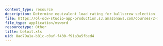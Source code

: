 ```yaml
---
content_type: resource
description: Determine equivalent load rating for ballscrew selection
file: https://ol-ocw-studio-app-production.s3.amazonaws.com/courses/2-75-precision-machine-design-fall-2001/8ad79a1ab81cc0aff430f91a3a5fbed4_beloit.xls
file_type: application/msword
resourcetype: Other
title: beloit.xls
uid: 8ad79a1a-b81c-c0af-f430-f91a3a5fbed4
---
```

